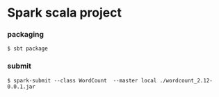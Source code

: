 # Spark scala project


### packaging
```
$ sbt package

```

### submit
```
$ spark-submit --class WordCount  --master local ./wordcount_2.12-0.0.1.jar

```